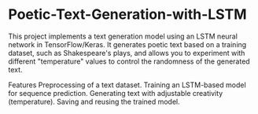# Poetic-Text-Generation-with-LSTM
This project implements a text generation model using an LSTM neural network in TensorFlow/Keras. It generates poetic text based on a training dataset, such as Shakespeare's plays, and allows you to experiment with different "temperature" values to control the randomness of the generated text.

Features
Preprocessing of a text dataset.
Training an LSTM-based model for sequence prediction.
Generating text with adjustable creativity (temperature).
Saving and reusing the trained model.

